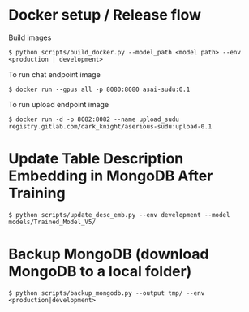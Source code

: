 # Docker setup / Release flow
Build images
```
$ python scripts/build_docker.py --model_path <model path> --env <production | development>
```

To run chat endpoint image
```
$ docker run --gpus all -p 8080:8080 asai-sudu:0.1
```

To run upload endpoint image
```
$ docker run -d -p 8082:8082 --name upload_sudu registry.gitlab.com/dark_knight/aserious-sudu:upload-0.1
```

# Update Table Description Embedding in MongoDB After Training
```
$ python scripts/update_desc_emb.py --env development --model models/Trained_Model_V5/
```

# Backup MongoDB (download MongoDB to a local folder)
```
$ python scripts/backup_mongodb.py --output tmp/ --env <production|development>
```